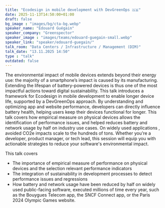 ```yaml
---
title: "Ecodesign in mobile development with DevGreenOps 🇬🇧"
date: 2025-11-13T14:50:00+01:00
draft: false
bg_image : "images/bg/cta-bg.webp"
speaker_name: "Edouard Guégain"
speaker_company: "Greenspector"
speaker_image : "images/teams/edouard-guegain-small.webp"
speaker_link: "speaker/edouard-guegain/"
talk_room: "Data Centers / Infrastructure / Management (DIM)"
talk_date: "13.11.2025 14:50"
type : "talk"
outdated: false
---
```


The environmental impact of mobile devices extends beyond their energy use: the majority of a smartphone’s impact is caused by its manufacturing. Extending the lifespan of battery-powered devices is thus one of the most impactful actions toward digital sustainability.
This talk introduces a framework for Ecodesign in mobile development to enable longer device life, supported by a DevGreenOps approach. By understanding and optimizing app and website performance, developers can directly influence battery health, helping users keep their devices functional for longer.
This talk covers how empirical measure on physical devices allows the identification of performance issues, and helped reduces battery and network usage by half on industry use cases. On widely used applications , avoided CO2e impacts scale to the hundreds of tons.
Whether you're a developer, product manager, or tech lead, this session will equip you with actionable strategies to reduce your software's environmental impact.

This talk covers
- The importance of empirical measure of performance on physical devices and the selection relevant performance indicators
- The integration of sustainability in development processes to detect performance issues and regressions
- How battery and network usage have been reduced by half on widely used public-facing software, executed millions of time every year, such as the Bouygues Telecom app, the SNCF Connect app, or the Paris 2024 Olympic Games website.
